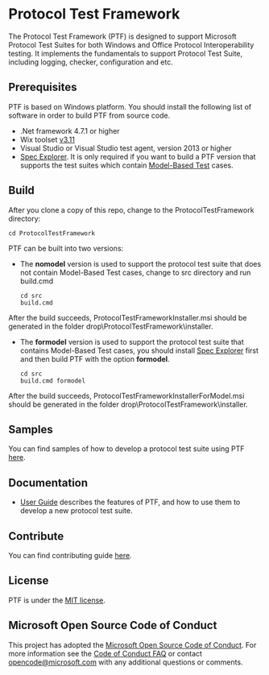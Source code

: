 # Protocol Test Framework

The Protocol Test Framework (PTF) is designed to support Microsoft Protocol Test Suites for both Windows and Office Protocol Interoperability testing. 
It implements the fundamentals to support Protocol Test Suite, including logging, checker, configuration and etc.

## Prerequisites
PTF is based on Windows platform.
You should install the following list of software in order to build PTF from source code.

* .Net framework 4.7.1 or higher
* Wix toolset [v3.11](https://github.com/wixtoolset/wix3/releases/tag/wix3111rtm)
* Visual Studio or Visual Studio test agent, version 2013 or higher
* [Spec Explorer](https://visualstudiogallery.msdn.microsoft.com/271d0904-f178-4ce9-956b-d9bfa4902745/). It is only required if you want to build a PTF version that supports the test suites which contain [Model-Based Test](https://msdn.microsoft.com/en-us/library/ee620469.aspx) cases.

## Build

After you clone a copy of this repo, change to the ProtocolTestFramework directory:
```
cd ProtocolTestFramework
```

PTF can be built into two versions:

* The **nomodel** version is used to support the protocol test suite that does not contain Model-Based Test cases, change to src directory and run build.cmd
  ```
  cd src
  build.cmd
  ```
After the build succeeds, ProtocolTestFrameworkInstaller.msi should be generated in the folder drop\ProtocolTestFramework\installer\.

* The **formodel** version is used to support the protocol test suite that contains Model-Based Test cases, you should install [Spec Explorer](https://visualstudiogallery.msdn.microsoft.com/271d0904-f178-4ce9-956b-d9bfa4902745/) first and then build PTF with the option **formodel**.
  ```
  cd src
  build.cmd formodel
  ```
After the build succeeds, ProtocolTestFrameworkInstallerForModel.msi should be generated in the folder drop\ProtocolTestFramework\installer\.

## Samples
You can find samples of how to develop a protocol test suite using PTF [here](https://github.com/Microsoft/ProtocolTestFramework/tree/master/samples).

## Documentation

*  [User Guide](https://github.com/Microsoft/ProtocolTestFramework/tree/master/docs/) describes the features of PTF, and how to use them to develop a new protocol test suite.

## Contribute

You can find contributing guide [here](https://github.com/Microsoft/ProtocolTestFramework/blob/master/CONTRIBUTING.md).

## License

PTF is under the [MIT license](https://github.com/Microsoft/ProtocolTestFramework/blob/master/LICENSE.txt).

## Microsoft Open Source Code of Conduct
This project has adopted the [Microsoft Open Source Code of Conduct](https://opensource.microsoft.com/codeofconduct/). For more information see the [Code of Conduct FAQ](https://opensource.microsoft.com/codeofconduct/faq/) or contact [opencode@microsoft.com](mailto:opencode@microsoft.com) with any additional questions or comments.
